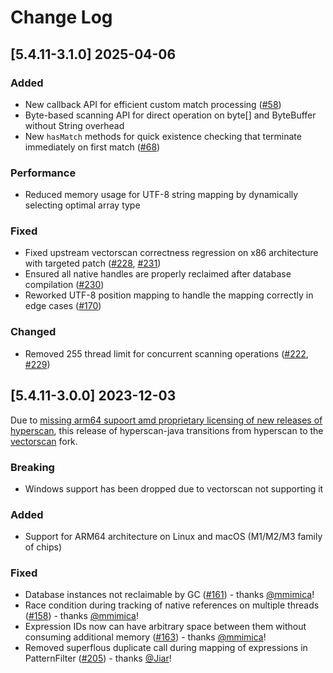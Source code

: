 # Change Log
## [5.4.11-3.1.0] 2025-04-06

### Added
* New callback API for efficient custom match processing ([#58](https://github.com/gliwka/hyperscan-java/issues/58))
* Byte-based scanning API for direct operation on byte[] and ByteBuffer without String overhead
* New `hasMatch` methods for quick existence checking that terminate immediately on first match ([#68](https://github.com/gliwka/hyperscan-java/issues/68))

### Performance
* Reduced memory usage for UTF-8 string mapping by dynamically selecting optimal array type

### Fixed
* Fixed upstream vectorscan correctness regression on x86 architecture with targeted patch ([#228](https://github.com/gliwka/hyperscan-java/issues/228), [#231](https://github.com/gliwka/hyperscan-java/issues/231))
* Ensured all native handles are properly reclaimed after database compilation ([#230](https://github.com/gliwka/hyperscan-java/issues/230))
* Reworked UTF-8 position mapping to handle the mapping correctly in edge cases ([#170](https://github.com/gliwka/hyperscan-java/issues/170))

### Changed
* Removed 255 thread limit for concurrent scanning operations ([#222](https://github.com/gliwka/hyperscan-java/issues/222), [#229](https://github.com/gliwka/hyperscan-java/issues/229))


## [5.4.11-3.0.0] 2023-12-03

Due to [missing arm64 supoort amd proprietary licensing of new releases of hyperscan](https://github.com/intel/hyperscan/issues/421), this release of hyperscan-java transitions from hyperscan to the [vectorscan](https://github.com/VectorCamp/vectorscan) fork.

### Breaking
* Windows support has been dropped due to vectorscan not supporting it

### Added
* Support for ARM64 architecture on Linux and macOS (M1/M2/M3 family of chips)

### Fixed
* Database instances not reclaimable by GC ([#161](https://github.com/gliwka/hyperscan-java/issues/161)) - thanks [@mmimica](https://github.com/mmimica)!
* Race condition during tracking of native references on multiple threads ([#158](https://github.com/gliwka/hyperscan-java/issues/158)) - thanks [@mmimica](https://github.com/mmimica)!
* Expression IDs now can have arbitrary space between them without consuming additional memory ([#163](https://github.com/gliwka/hyperscan-java/issues/163)) - thanks [@mmimica](https://github.com/mmimica)!
* Removed superflous duplicate call during mapping of expressions in PatternFilter ([#205](https://github.com/gliwka/hyperscan-java/pull/205)) - thanks [@Jiar](https://github.com/Jiar)!
